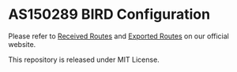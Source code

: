 # AS150289 BIRD Configuration

Please refer to [Received Routes](https://sunyz.net/docs/algorithm/import) and [Exported Routes](https://sunyz.net/docs/algorithm/export) on our official website.

This repository is released under MIT License.

